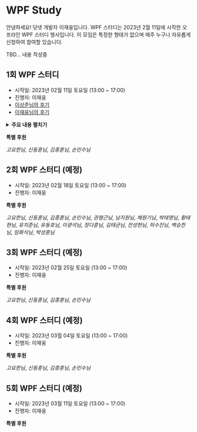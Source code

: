 # WPF Study
안녕하세요! 닷넷 개발자 이재웅입니다. WPF 스터디는 2023년 2월 11일에 시작한 오프라인 WPF 스터디 행사입니다. 이 모임은 특정한 형태가 없으며 매주 누구나 자유롭게 신청하여 참여할 있습니다.

TBD... 내용 작성중

## 1회 WPF 스터디
- 시작일: 2023년 02월 11일 토요일 (13:00 ~ 17:00)
- 진행자: 이재웅
- [이상준님의 후기](https://forum.dotnetdev.kr/t/wpf/5856/9?u=jamesnet)
- [이재웅님의 후기](https://forum.dotnetdev.kr/t/wpf-1/6023)

<details>
<summary><b>주요 내용 펼치기</b></summary>
- Application
- Window
- StackPanel
- Grid
- Controls
- DataContext
- Bubbling/Tunneling
- Button
- Style
- TemplateBinding
- ContentTemplate
- DataTemplate
- Template
- ControlTemplate
- Trigger
- Binding
- Element Binding
- RelativeSource Binding
- IValueConverter
- CustomControl
- Themes
- DefaultStyleKey
- ApplyTemplate
- Part_
</details>

**특별 후원**   

_고요한님_, _신동훈님_, _김종훈님_, _손민수님_

## 2회 WPF 스터디 (예정)
- 시작일: 2023년 02월 18일 토요일 (13:00 ~ 17:00)
- 진행자: 이재웅

**특별 후원**  

_고요한님_, _신동훈님_, _김종훈님_, _손민수님_, _권형근님_, _남지원님_, _채원기님_, _박태영님_, _황태현님_, _유치준님_, _유동호님_, _이광석님_, _정다훈님_, _김태균님_, _전성현님_, _허수진님_, _백승찬님_, _임화식님_, _박성훈님_


## 3회 WPF 스터디 (예정)
- 시작일: 2023년 02월 25일 토요일 (13:00 ~ 17:00)
- 진행자: 이재웅

**특별 후원**  

_고요한님_, _신동훈님_, _김종훈님_, _손민수님_

## 4회 WPF 스터디 (예정)
- 시작일: 2023년 03월 04일 토요일 (13:00 ~ 17:00)
- 진행자: 이재웅

**특별 후원**  

_고요한님_, _신동훈님_, _김종훈님_, _손민수님_

## 5회 WPF 스터디 (예정)
- 시작일: 2023년 03월 11일 토요일 (13:00 ~ 17:00)
- 진행자: 이재웅

**특별 후원**
